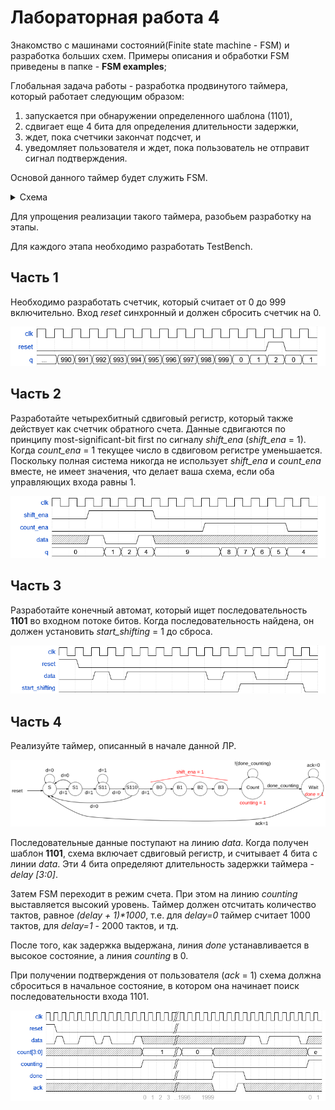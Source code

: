 # Лабораторная работа 4

Знакомство с машинами состояний(Finite state machine - FSM) и разработка больших схем. 
Примеры описания и обработки FSM приведены в папке - **FSM examples**;

Глобальная задача работы - разработка продвинутого таймера, который работает следующим образом: 
1. запускается при обнаружении определенного шаблона (1101),
2. сдвигает еще 4 бита для определения длительности задержки,
3. ждет, пока счетчики закончат подсчет, и
4. уведомляет пользователя и ждет, пока пользователь не отправит сигнал подтверждения.

Основой данного таймер будет служить FSM.
<details>
<summary>Схема</summary>

Машина состояний:
<img src="pic/FSM_full.png">

Временная диаграмма:
<img src="pic/FSM_WF.png">

</details>


Для упрощения реализации такого таймера, разобьем разработку на этапы. 

Для каждого этапа необходимо разработать TestBench.

## Часть 1
Необходимо разработать счетчик, который считает от 0 до 999 включительно. Вход *reset* синхронный и должен сбросить счетчик на 0.

![alt text](pic/Part_1.png)

## Часть 2
Разработайте четырехбитный сдвиговый регистр, который также действует как счетчик обратного счета. Данные сдвигаются по принципу most-significant-bit first по сигналу *shift_ena* (*shift_ena* = 1). 
Когда *count_ena* = 1 текущее число в сдвиговом регистре уменьшается. Поскольку полная система никогда не использует *shift_ena* и *count_ena* вместе, не имеет значения, что делает ваша схема, если оба управляющих входа равны 1.

![alt text](pic/Part_2.png)

## Часть 3
Разработайте конечный автомат, который ищет последовательность **1101** во входном потоке битов. Когда последовательность найдена, он должен установить *start_shifting* =  1  до сброса.

![alt text](pic/Part_3.png)

## Часть 4
Реализуйте таймер, описанный в начале данной ЛР. 

![alt text](pic/FSM_full.png)

Последовательные данные поступают на линию *data*. Когда получен шаблон **1101**, схема включает сдвиговый регистр, и считывает 4 бита с линии *data*. Эти 4 бита определяют длительность задержки таймера - *delay [3:0]*.

Затем FSM переходит в режим счета. При этом на линию *counting* выставляется высокий уровень. Таймер должен отсчитать количество тактов, равное *(delay + 1)\*1000*, т.е. для *delay=0* таймер считает 1000 тактов, для *delay=1* - 2000 тактов, и тд.

После того, как задержка выдержана, линия *done* устанавливается в высокое состояние, а линия *counting* в 0. 

 При получении подтверждения от пользователя (*ack* = 1) cхема должна сброситься в начальное состояние, в котором она начинает поиск последовательности входа 1101.

![alt text](pic/FSM_WF.png)

